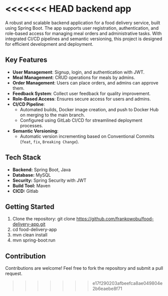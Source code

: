 <<<<<<< HEAD
backend app
=======
A robust and scalable backend application for a food delivery service, built using Spring Boot. The app supports user registration, authentication, and role-based access for managing meal orders and administrative tasks. With integrated CI/CD pipelines and semantic versioning, this project is designed for efficient development and deployment.

## Key Features

- **User Management**: Signup, login, and authentication with JWT.
- **Meal Management**: CRUD operations for meals by admins.
- **Order Management**: Users can place orders, and admins can approve them.
- **Feedback System**: Collect user feedback for quality improvement.
- **Role-Based Access**: Ensures secure access for users and admins.
- **CI/CD Pipeline**: 
  - Automated builds, Docker image creation, and push to Docker Hub on merging to the main branch.
  - Configured using GitLab CI/CD for streamlined deployment processes.
- **Semantic Versioning**: 
  - Automatic version incrementing based on Conventional Commits (`feat`, `fix`, `Breaking Change`).
## Tech Stack

- **Backend:** Spring Boot, Java
- **Database:** MySQL
- **Security:** Spring Security with JWT
- **Build Tool:** Maven
- **CICD:** Gitlab

## Getting Started

1. Clone the repository: git clone https://github.com/frankowobu/food-delivery-app.git
2. cd food-delivery-app
3. mvn clean install
4. mvn spring-boot:run

## Contribution
Contributions are welcome! Feel free to fork the repository and submit a pull request.

>>>>>>> e17f290203afbeefca8ae049804e2b6eaebe8f71
